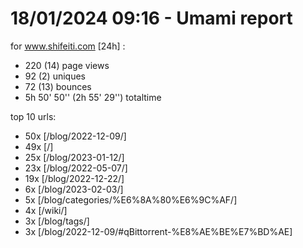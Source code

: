 # 18/01/2024 09:16 - Umami report
for www.shifeiti.com [24h] :

 - 220 (14) page views
 - 92 (2) uniques
 - 72 (13) bounces
 - 5h 50' 50'' (2h 55' 29'') totaltime


top 10 urls:
 - 50x [/blog/2022-12-09/]
 - 49x [/]
 - 25x [/blog/2023-01-12/]
 - 23x [/blog/2022-05-07/]
 - 19x [/blog/2022-12-22/]
 - 6x [/blog/2023-02-03/]
 - 5x [/blog/categories/%E6%8A%80%E6%9C%AF/]
 - 4x [/wiki/]
 - 3x [/blog/tags/]
 - 3x [/blog/2022-12-09/#qBittorrent-%E8%AE%BE%E7%BD%AE]


